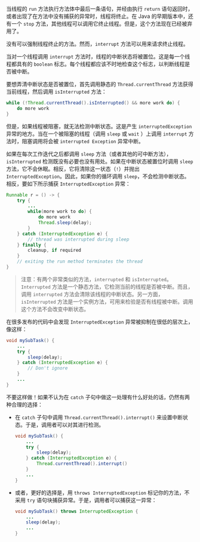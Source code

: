 当线程的 `run` 方法执行方法体中最后一条语句，并经由执行 `return` 语句返回时，或者出现了在方法中没有捕获的异常时，线程将终止。在 Java 的早期版本中，还有一个 `stop` 方法，其他线程可以调用它终止线程。但是，这个方法现在已经被弃用了。

没有可以强制线程终止的方法。然而，`interrupt` 方法可以用来请求终止线程。

当对一个线程调用 `interrupt` 方法时，线程的中断状态将被置位。这是每一个线程都具有的 `boolean` 标志。每个线程都应该不时地检查这个标志，以判断线程是否被中断。

要想弄清中断状态是否被置位，首先调用静态的 `Thread.currentThread` 方法获得当前线程，然后调用 `isInterrupted` 方法：

```java
while (!Thread.currentThread().isInterrupted() && more work do) {
    do more work
}
```

但是，如果线程被阻塞，就无法检测中断状态。这是产生 `interruptedException` 异常的地方。当在一个被阻塞的线程（调用 `sleep` 或 `wait` ）上调用 `interrupt` 方法时，阻塞调用将会被 `interrupted Exception` 异常中断。

如果在每次工作迭代之后都调用 `sleep` 方法（或者其他的可中断方法），`isInterrupted` 检测既没有必要也没有用处。如果在中断状态被置位时调用 `sleep` 方法，它不会休眠。相反，它将清除这一状态（`!`）并抛出 `InterruptedException`。因此，如果你的循环调用 `sleep`，不会检测中断状态。相反，要如下所示捕获 `InterruptedException` 异常：

```java
Runnable r = () -> {
    try {
        ...
        while(more work to do) {
            do more work
            Thread.sleep(delay);
        }
    } catch (InterruptedException e) {
        // thread was interrupted during sleep
    } finally {
        cleanup, if required
    }
    // exiting the run method terminates the thread
}
```

>   注意：有两个非常类似的方法，`interrupted` 和 `isInterrupted`。`Interrupted` 方法是一个静态方法，它检测当前的线程是否被中断。而且，调用 `interrupted` 方法会清除该线程的中断状态。另一方面，`isInterrupted` 方法是一个实例方法，可用来检验是否有线程被中断。调用这个方法不会改变中断状态。

在很多发布的代码中会发现 `InterruptedException` 异常被抑制在很低的层次上，像这样：

```java
void mySubTask() {
    ...
    try {
        sleep(delay);
    } catch (InterruptedException e) {
        // Don't ignore
    }
    ...
}
```

不要这样做！如果不认为在 `catch` 子句中做这一处理有什么好处的话，仍然有两种合理的选择：

+   在 `catch` 子句中调用 `Thread.currentThread().interrupt()` 来设置中断状态。于是，调用者可以对其进行检测。

    ```java
    void mySubTask() {
        ...
        try {
            sleep(delay);
        } catch (InterruptedException e) {
            Thread.currentThread().interrupt()
        }
        ...
    }
    ```

+   或者，更好的选择是，用 `throws InterruptedException` 标记你的方法，不采用 `try` 语句块捕获异常。于是，调用者可以捕获这一异常：

    ```java
    void mySubTask() throws InterruptedException {
        ...
        sleep(delay);
        ...
    }
    ```

    